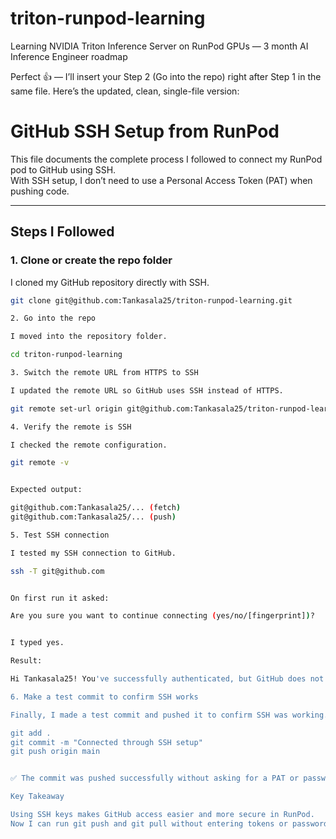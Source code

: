 # triton-runpod-learning
Learning NVIDIA Triton Inference Server on RunPod GPUs — 3 month AI Inference Engineer roadmap

Perfect 👍 — I’ll insert your Step 2 (Go into the repo) right after Step 1 in the same file.
Here’s the updated, clean, single-file version:

# GitHub SSH Setup from RunPod

This file documents the complete process I followed to connect my RunPod pod to GitHub using SSH.  
With SSH setup, I don’t need to use a Personal Access Token (PAT) when pushing code.

---

## Steps I Followed

### 1. Clone or create the repo folder
I cloned my GitHub repository directly with SSH.
```bash
git clone git@github.com:Tankasala25/triton-runpod-learning.git

2. Go into the repo

I moved into the repository folder.

cd triton-runpod-learning

3. Switch the remote URL from HTTPS to SSH

I updated the remote URL so GitHub uses SSH instead of HTTPS.

git remote set-url origin git@github.com:Tankasala25/triton-runpod-learning.git

4. Verify the remote is SSH

I checked the remote configuration.

git remote -v


Expected output:

git@github.com:Tankasala25/... (fetch)
git@github.com:Tankasala25/... (push)

5. Test SSH connection

I tested my SSH connection to GitHub.

ssh -T git@github.com


On first run it asked:

Are you sure you want to continue connecting (yes/no/[fingerprint])?


I typed yes.

Result:

Hi Tankasala25! You've successfully authenticated, but GitHub does not provide shell access.

6. Make a test commit to confirm SSH works

Finally, I made a test commit and pushed it to confirm SSH was working.

git add .
git commit -m "Connected through SSH setup"
git push origin main


✅ The commit was pushed successfully without asking for a PAT or password.

Key Takeaway

Using SSH keys makes GitHub access easier and more secure in RunPod.
Now I can run git push and git pull without entering tokens or passwords.
